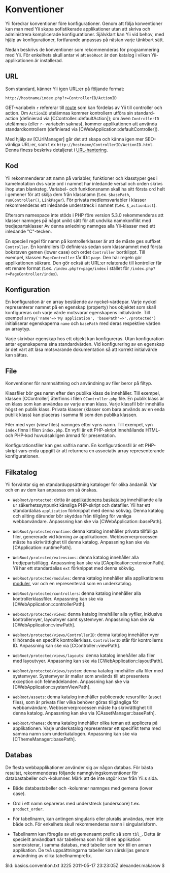 Konventioner
============

Yii föredrar konventioner före konfigurationer. Genom att följa konventioner kan 
man med Yii skapa sofistikerade applikationer utan att skriva och administrera 
komplicerade konfigurationer. Självklart kan Yii vid behov, med hjälp av 
konfigurationer, fortfarande anpassas på nästan varje tänkbart sätt.

Nedan beskrivs de konventioner som rekommenderas för programmering med Yii. För 
enkelhets skull antar vi att `WebRoot` är den katalog i vilken Yii-applikationen 
är installerad.

URL
---

Som standard, känner Yii igen URL:er på följande format:

~~~
http://hostname/index.php?r=ControllerID/ActionID
~~~

GET-variabeln `r` refererar till [route](/doc/guide/basics.controller#route) som 
kan fördelas av Yii till controller och action. Om `ActionID` utelämnas kommer 
kontrollern utföra sin standard-action (definierad via 
[CController::defaultAction]); om även `ControllerID` utelämnas (eller `r`-
variabeln saknas), kommer applikationen att använda standardkontrollern 
(definierad via [CWebApplication::defaultController]).

Med hjälp av [CUrlManager] går det att skapa och känna igen mer SEO-vänliga 
URL:er, som t ex `http://hostname/ControllerID/ActionID.html`. Denna finess 
beskrivs detaljerat i [URL-hantering](/doc/guide/topics.url).

Kod
---

Yii rekommenderar att namn på variabler, funktioner och klasstyper ges i 
kamelnotation dvs varje ord i namnet har inledande versal och orden skrivs ihop 
utan blanksteg. Variabel- och funktionsnamn skall ha sitt första ord helt i 
gemener för att skilja dem från klassnamn (t.ex. `$basePath`, `runController()`, 
`LinkPager`). För privata medlemsvariabler i klasser rekommenderas ett inledande 
understreck i namnet (t.ex. `$_actionList`).

Eftersom namespace inte stöds i PHP före version 5.3.0 rekommenderas att klasser 
namnges på något unikt sätt för att undvika namnkonflikt med tredjepartsklasser 
Av denna anledning namnges alla Yii-klasser med ett inledande "C"-tecken.

En speciell regel för namn på kontrollerklasser är att de måste ges suffixet 
`Controller`. En kontrollers ID definieras sedan som klassnamnet med första 
bokstaven gemen (lower case) och ordet `Controller` bortklippt. Till exempel, 
klassen `PageController` får ID:t `page`. Den här regeln gör applikationen 
säkrare. Den gör också att URL:er relaterade till kontroller får ett renare 
format (t.ex. `/index.php?r=page/index` i stället för 
`/index.php?r=PageController/index`).

Konfiguration
-------------

En konfiguration är en array bestående av nyckel-värdepar. Varje nyckel 
representerar namnet på en egenskap (property) hos objektet som skall 
konfigureras och varje värde motsvarar egenskapens initialvärde. Till exempel 
`array('name'=>'My application', 'basePath'=>'./protected')` initialiserar 
egenskaperna `name` och `basePath` med deras respektive värden av arraytyp.

Varje skrivbar egenskap hos ett objekt kan konfigureras. Utan konfiguration 
antar egenskaperna sina standardvärden. Vid konfigurering av en egenskap är det 
värt att läsa motsvarande dokumentation så att korrekt initialvärde kan 
sättas.

File
----

Konventioner för namnsättning och användning av filer beror på filtyp.

Klassfiler bör ges namn efter den publika klass de innehåller. Till exempel, 
klassen [CController] återfinns i filen `CController.php` file. En publik klass 
är en klass som kan användas av varje annan klass. Varje klassfil bör innehålla 
högst en publik klass. Privata klasser (klasser som bara används av en enda 
publik klass) kan placeras i samma fil som den publika klassen.

Filer med vyer (view files) namnges efter vyns namn. Till exempel, vyn `index` 
finns i filen `index.php`. En vyfil är ett PHP-skript innehållande HTML- och 
PHP-kod huvudsakligen ämnad för presentation.

Konfigurationsfiler kan ges valfria namn. En konfigurationsfil är ett PHP-skript 
vars enda uppgift är att returnera en associativ array representerande 
konfigurationen.

Filkatalog
----------

Yii förväntar sig en standarduppsättning kataloger för olika ändamål. Var och en 
av dem kan anpassas om så önskas.

   - `WebRoot/protected`: detta är [applikationens baskatalog](/doc/guide/basics.application#application-base-directory) 
   innehållande alla ur säkerhetssynpunkt känsliga PHP-skript och datafiler. Yii har ett standardalias `application` förknippat med denna sökväg. Denna 
   katalog och allting därunder bör skyddas från tillgång för vanliga webbanvändare. Anpassning kan ske via [CWebApplication::basePath].

   - `WebRoot/protected/runtime`: denna katalog innehåller privata tillfälliga filer, genererade vid körning av applikationen. Webbserverprocessen måste ha skrivrättighet till denna katalog. Anpassning kan ske via [CApplication::runtimePath].

   - `WebRoot/protected/extensions`: denna katalog innehåller alla tredjepartstillägg. Anpassning kan ske via [CApplication::extensionPath]. Yii har ett standardalias `ext` förknippat med denna sökväg.

   - `WebRoot/protected/modules`: denna katalog innehåller alla applikationens [moduler](/doc/guide/basics.module), var och en representerad som en underkatalog.

   - `WebRoot/protected/controllers`: denna katalog innehåller alla kontrollerklassfiler. Anpassning kan ske via [CWebApplication::controllerPath].

   - `WebRoot/protected/views`: denna katalog innehåller alla vyfiler, inklusive kontrollervyer, layoutvyer samt systemvyer. Anpassning kan ske via [CWebApplication::viewPath].

   - `WebRoot/protected/views/ControllerID`: denna katalog innehåller vyer tillhörande en specifik kontrollerklass. `ControllerID` står för kontrollerns ID. Anpassning kan ske via [CController::viewPath].

   - `WebRoot/protected/views/layouts`: denna katalog innehåller alla filer med layoutvyer. Anpassning kan ske via [CWebApplication::layoutPath].

   - `WebRoot/protected/views/system`: denna katalog innehåller alla filer med systemvyer. Systemvyer är mallar som används till att presentera exception och felmeddelanden. Anpassning kan ske via [CWebApplication::systemViewPath].

   - `WebRoot/assets`: denna katalog innehåller publicerade resursfiler (asset files), som är privata filer vilka behöver göras tillgängliga för webbanvändare. Webbserverprocessen måste ha skrivrättighet till denna katalog. Anpassning kan ske via [CAssetManager::basePath].

   - `WebRoot/themes`: denna katalog innehåller olika teman att applicera på applikationen. Varje underkatalog representerar ett specifikt tema med samma namn som underkatalogen. Anpassning kan ske via [CThemeManager::basePath].

Databas
-------

De flesta webbapplikationer använder sig av någon databas. För bästa resultat, rekommenderas 
följande namngivingskonventioner för databastabeller och -kolumner. Märk att de inte utgör 
krav från Yii:s sida.

   - Både databastabeller och -kolumner namnges med gemena (lower case).

   - Ord i ett namn separeras med understreck (underscore) t.ex. `product_order`.

   - För tabellnamn, kan antingen singularis eller pluralis användas, men inte både och. 
   För enkelhets skull rekommenderas namn i singularisform.

   - Tabellnamn kan föregås av ett gemensamt prefix så som `tbl_`. Detta är speciellt användbart 
   när tabellerna som hör till en applikation samexisterar, i samma databas, med tabeller 
   som hör till en annan applikation. De två uppsättningarna tabeller kan särskiljas genom 
   användning av olika tabellnamnprefix.



<div class="revision">$Id: basics.convention.txt 3225 2011-05-17 23:23:05Z alexander.makarow $</div>